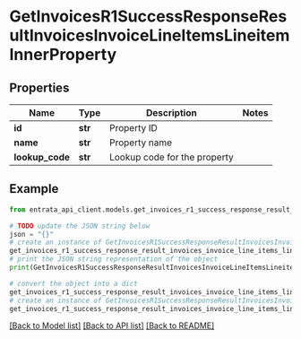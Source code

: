 # GetInvoicesR1SuccessResponseResultInvoicesInvoiceLineItemsLineitemInnerProperty


## Properties

Name | Type | Description | Notes
------------ | ------------- | ------------- | -------------
**id** | **str** | Property ID | 
**name** | **str** | Property name | 
**lookup_code** | **str** | Lookup code for the property | 

## Example

```python
from entrata_api_client.models.get_invoices_r1_success_response_result_invoices_invoice_line_items_lineitem_inner_property import GetInvoicesR1SuccessResponseResultInvoicesInvoiceLineItemsLineitemInnerProperty

# TODO update the JSON string below
json = "{}"
# create an instance of GetInvoicesR1SuccessResponseResultInvoicesInvoiceLineItemsLineitemInnerProperty from a JSON string
get_invoices_r1_success_response_result_invoices_invoice_line_items_lineitem_inner_property_instance = GetInvoicesR1SuccessResponseResultInvoicesInvoiceLineItemsLineitemInnerProperty.from_json(json)
# print the JSON string representation of the object
print(GetInvoicesR1SuccessResponseResultInvoicesInvoiceLineItemsLineitemInnerProperty.to_json())

# convert the object into a dict
get_invoices_r1_success_response_result_invoices_invoice_line_items_lineitem_inner_property_dict = get_invoices_r1_success_response_result_invoices_invoice_line_items_lineitem_inner_property_instance.to_dict()
# create an instance of GetInvoicesR1SuccessResponseResultInvoicesInvoiceLineItemsLineitemInnerProperty from a dict
get_invoices_r1_success_response_result_invoices_invoice_line_items_lineitem_inner_property_from_dict = GetInvoicesR1SuccessResponseResultInvoicesInvoiceLineItemsLineitemInnerProperty.from_dict(get_invoices_r1_success_response_result_invoices_invoice_line_items_lineitem_inner_property_dict)
```
[[Back to Model list]](../README.md#documentation-for-models) [[Back to API list]](../README.md#documentation-for-api-endpoints) [[Back to README]](../README.md)


